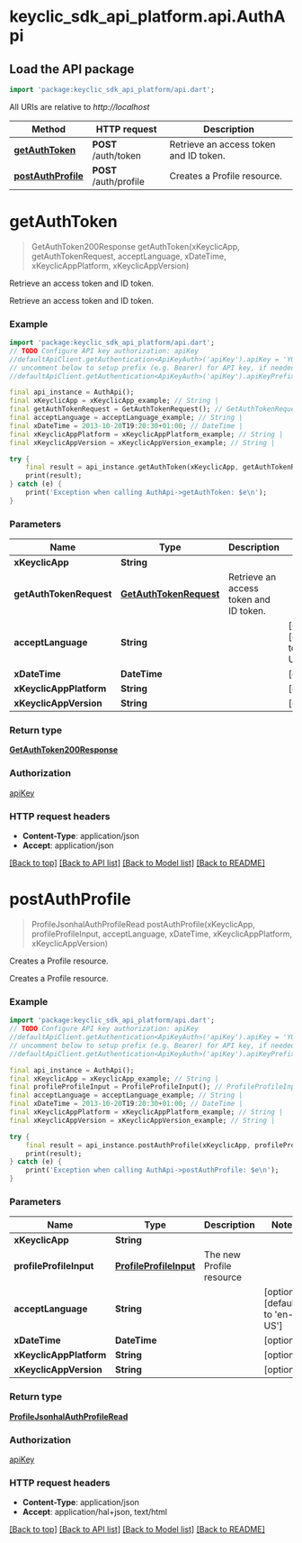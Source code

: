 # keyclic_sdk_api_platform.api.AuthApi

## Load the API package
```dart
import 'package:keyclic_sdk_api_platform/api.dart';
```

All URIs are relative to *http://localhost*

Method | HTTP request | Description
------------- | ------------- | -------------
[**getAuthToken**](AuthApi.md#getauthtoken) | **POST** /auth/token | Retrieve an access token and ID token.
[**postAuthProfile**](AuthApi.md#postauthprofile) | **POST** /auth/profile | Creates a Profile resource.


# **getAuthToken**
> GetAuthToken200Response getAuthToken(xKeyclicApp, getAuthTokenRequest, acceptLanguage, xDateTime, xKeyclicAppPlatform, xKeyclicAppVersion)

Retrieve an access token and ID token.

Retrieve an access token and ID token.

### Example 
```dart
import 'package:keyclic_sdk_api_platform/api.dart';
// TODO Configure API key authorization: apiKey
//defaultApiClient.getAuthentication<ApiKeyAuth>('apiKey').apiKey = 'YOUR_API_KEY';
// uncomment below to setup prefix (e.g. Bearer) for API key, if needed
//defaultApiClient.getAuthentication<ApiKeyAuth>('apiKey').apiKeyPrefix = 'Bearer';

final api_instance = AuthApi();
final xKeyclicApp = xKeyclicApp_example; // String | 
final getAuthTokenRequest = GetAuthTokenRequest(); // GetAuthTokenRequest | Retrieve an access token and ID token.
final acceptLanguage = acceptLanguage_example; // String | 
final xDateTime = 2013-10-20T19:20:30+01:00; // DateTime | 
final xKeyclicAppPlatform = xKeyclicAppPlatform_example; // String | 
final xKeyclicAppVersion = xKeyclicAppVersion_example; // String | 

try { 
    final result = api_instance.getAuthToken(xKeyclicApp, getAuthTokenRequest, acceptLanguage, xDateTime, xKeyclicAppPlatform, xKeyclicAppVersion);
    print(result);
} catch (e) {
    print('Exception when calling AuthApi->getAuthToken: $e\n');
}
```

### Parameters

Name | Type | Description  | Notes
------------- | ------------- | ------------- | -------------
 **xKeyclicApp** | **String**|  | 
 **getAuthTokenRequest** | [**GetAuthTokenRequest**](GetAuthTokenRequest.md)| Retrieve an access token and ID token. | 
 **acceptLanguage** | **String**|  | [optional] [default to 'en-US']
 **xDateTime** | **DateTime**|  | [optional] 
 **xKeyclicAppPlatform** | **String**|  | [optional] 
 **xKeyclicAppVersion** | **String**|  | [optional] 

### Return type

[**GetAuthToken200Response**](GetAuthToken200Response.md)

### Authorization

[apiKey](../README.md#apiKey)

### HTTP request headers

 - **Content-Type**: application/json
 - **Accept**: application/json

[[Back to top]](#) [[Back to API list]](../README.md#documentation-for-api-endpoints) [[Back to Model list]](../README.md#documentation-for-models) [[Back to README]](../README.md)

# **postAuthProfile**
> ProfileJsonhalAuthProfileRead postAuthProfile(xKeyclicApp, profileProfileInput, acceptLanguage, xDateTime, xKeyclicAppPlatform, xKeyclicAppVersion)

Creates a Profile resource.

Creates a Profile resource.

### Example 
```dart
import 'package:keyclic_sdk_api_platform/api.dart';
// TODO Configure API key authorization: apiKey
//defaultApiClient.getAuthentication<ApiKeyAuth>('apiKey').apiKey = 'YOUR_API_KEY';
// uncomment below to setup prefix (e.g. Bearer) for API key, if needed
//defaultApiClient.getAuthentication<ApiKeyAuth>('apiKey').apiKeyPrefix = 'Bearer';

final api_instance = AuthApi();
final xKeyclicApp = xKeyclicApp_example; // String | 
final profileProfileInput = ProfileProfileInput(); // ProfileProfileInput | The new Profile resource
final acceptLanguage = acceptLanguage_example; // String | 
final xDateTime = 2013-10-20T19:20:30+01:00; // DateTime | 
final xKeyclicAppPlatform = xKeyclicAppPlatform_example; // String | 
final xKeyclicAppVersion = xKeyclicAppVersion_example; // String | 

try { 
    final result = api_instance.postAuthProfile(xKeyclicApp, profileProfileInput, acceptLanguage, xDateTime, xKeyclicAppPlatform, xKeyclicAppVersion);
    print(result);
} catch (e) {
    print('Exception when calling AuthApi->postAuthProfile: $e\n');
}
```

### Parameters

Name | Type | Description  | Notes
------------- | ------------- | ------------- | -------------
 **xKeyclicApp** | **String**|  | 
 **profileProfileInput** | [**ProfileProfileInput**](ProfileProfileInput.md)| The new Profile resource | 
 **acceptLanguage** | **String**|  | [optional] [default to 'en-US']
 **xDateTime** | **DateTime**|  | [optional] 
 **xKeyclicAppPlatform** | **String**|  | [optional] 
 **xKeyclicAppVersion** | **String**|  | [optional] 

### Return type

[**ProfileJsonhalAuthProfileRead**](ProfileJsonhalAuthProfileRead.md)

### Authorization

[apiKey](../README.md#apiKey)

### HTTP request headers

 - **Content-Type**: application/json
 - **Accept**: application/hal+json, text/html

[[Back to top]](#) [[Back to API list]](../README.md#documentation-for-api-endpoints) [[Back to Model list]](../README.md#documentation-for-models) [[Back to README]](../README.md)

